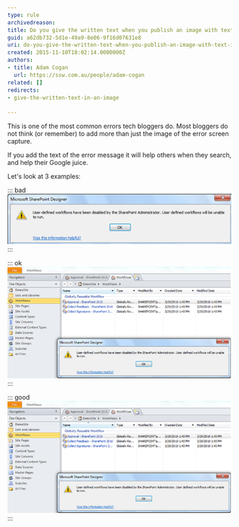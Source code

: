 ```yaml
---
type: rule
archivedreason: 
title: Do you give the written text when you publish an image with text in it?
guid: a62db732-5d1e-49a9-8e06-9f16d07631e8
uri: do-you-give-the-written-text-when-you-publish-an-image-with-text-in-it
created: 2015-11-10T18:02:14.0000000Z
authors:
- title: Adam Cogan
  url: https://ssw.com.au/people/adam-cogan
related: []
redirects:
- give-the-written-text-in-an-image

---
```


This is one of the most common errors tech bloggers do. Most bloggers do not think (or remember) to add more than just the image of the error screen capture.

If you add the text of the error message it will help others when they search, and help their Google juice.

<!--endintro-->

Let's look at 3 examples:


::: bad  
![Figure: Bad Example - this image gives no context of the surrounding areas, and without the text as well you get no google love](BadExampleErrorMSG.jpg)  
:::


::: ok  
![Figure: OK Example - this image is great because it gives context by including the surrounding area, but you still need the text for SEO benefits](OKExampleForErrorMSG.jpg)  
:::


::: good  
![Figure: Good example - if you add the image and this text above, you get full marks](OKExampleForErrorMSG.jpg)  
:::
